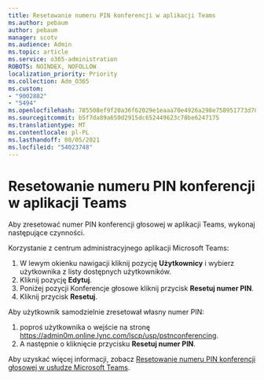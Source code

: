 ```yaml
---
title: Resetowanie numeru PIN konferencji w aplikacji Teams
ms.author: pebaum
author: pebaum
manager: scotv
ms.audience: Admin
ms.topic: article
ms.service: o365-administration
ROBOTS: NOINDEX, NOFOLLOW
localization_priority: Priority
ms.collection: Adm_O365
ms.custom:
- "9002882"
- "5494"
ms.openlocfilehash: 785508ef9f20a36f62029e1eaaa70e4926a298e758951773d78ceef76ba80ae7
ms.sourcegitcommit: b5f7da89a650d2915dc652449623c78be6247175
ms.translationtype: MT
ms.contentlocale: pl-PL
ms.lasthandoff: 08/05/2021
ms.locfileid: "54023748"
---
```

# <a name="reset-conferencing-pin-in-teams"></a>Resetowanie numeru PIN konferencji w aplikacji Teams

Aby zresetować numer PIN konferencji głosowej w aplikacji Teams, wykonaj następujące czynności.  

Korzystanie z centrum administracyjnego aplikacji Microsoft Teams:

1. W lewym okienku nawigacji kliknij pozycję **Użytkownicy** i wybierz użytkownika z listy dostępnych użytkowników.
2. Kliknij pozycję **Edytuj**.
3. Poniżej pozycji Konferencje głosowe kliknij przycisk **Resetuj numer PIN**.
4. Kliknij przycisk **Resetuj**.

Aby użytkownik samodzielnie zresetował własny numer PIN:
1. poproś użytkownika o wejście na stronę https://admin0m.online.lync.com/lscp/usp/pstnconferencing.
2. A następnie o kliknięcie przycisku **Resetuj numer PIN**.

Aby uzyskać więcej informacji, zobacz [Resetowanie numeru PIN konferencji głosowej w usłudze Microsoft Teams](https://docs.microsoft.com/microsoftteams/reset-the-audio-conferencing-pin-in-teams).
